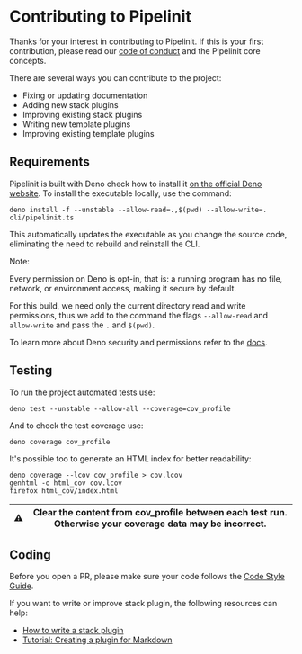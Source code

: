 # Contributing to Pipelinit

Thanks for your interest in contributing to Pipelinit. If this is your first
contribution, please read our [code of conduct](CODE_OF_CONDUCT.md) and the
Pipelinit core concepts.

There are several ways you can contribute to the project:
- Fixing or updating documentation
- Adding new stack plugins
- Improving existing stack plugins
- Writing new template plugins
- Improving existing template plugins
## Requirements

Pipelinit is built with Deno check how to install it
[on the official Deno website](https://deno.land/#installation).
To install the executable locally, use the command:

```deno install -f --unstable --allow-read=.,$(pwd) --allow-write=. cli/pipelinit.ts```

This automatically updates the executable as you change the source code,
eliminating the need to rebuild and reinstall the CLI.

Note:

Every permission on Deno is opt-in, that is: a running program has no file,
network, or environment access, making it secure by default.

For this build, we need only the current directory read and write permissions,
thus we add to the command the flags `--allow-read` and `allow-write` and pass
the `.` and `$(pwd)`.

To learn more about Deno security and permissions refer to the
[docs](https://deno.land/manual/getting_started/permissions).

## Testing

To run the project automated tests use:
```
deno test --unstable --allow-all --coverage=cov_profile
```

And to check the test coverage use:
```
deno coverage cov_profile
```

It's possible too to generate an HTML index for better readability:
```
deno coverage --lcov cov_profile > cov.lcov
genhtml -o html_cov cov.lcov
firefox html_cov/index.html
```

|⚠️|Clear the content from cov_profile between each test run. Otherwise your coverage data may be incorrect.|
|--|---|

## Coding

Before you open a PR, please make sure your code follows the [Code Style Guide](docs/reference/code-style-guide.md).

If you want to write or improve stack plugin, the following resources can help:
- [How to write a stack plugin](docs/howto/write-a-new-plugin.md)
- [Tutorial: Creating a plugin for Markdown](docs/tutorials/creating-a-plugin-for-markdown.md)
